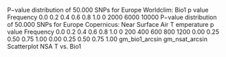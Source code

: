 P−value distribution of 50.000 SNPs for Europe
Worldclim: Bio1
p value
Frequency
0.0 0.2 0.4 0.6 0.8 1.0
0 2000 6000 10000
P−value distribution of 50.000 SNPs for Europe
Copernicus: Near Surface Air T emperature
p value
Frequency
0.0 0.2 0.4 0.6 0.8 1.0
0 200 400 600 800 1200
0.00
0.25
0.50
0.75
1.00
0.00 0.25 0.50 0.75 1.00
gm_bio1_arcsin
gm_nsat_arcsin
Scatterplot NSA T vs. Bio1
